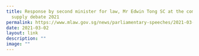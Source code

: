 ```yaml
---
title: Response by second minister for law, Mr Edwin Tong SC at the committee of
  supply debate 2021
permalink: https://www.mlaw.gov.sg/news/parliamentary-speeches/2021-03-02-response-speech-by-mr-edwin-tong-at-the-committee-of-supply-2021-minlaw/
date: 2021-03-02
layout: link
description: ""
image: ""
---
```


